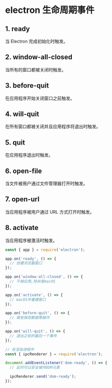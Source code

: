 # electron 生命周期事件

## 1. ready

当 Electron 完成初始化时触发。

## 2. window-all-closed

当所有的窗口都被关闭时触发。

## 3. before-quit

在应用程序开始关闭窗口之前触发。

## 4. will-quit

在所有窗口都被关闭并且应用程序将退出时触发。

## 5. quit

在应用程序退出时触发。

## 6. open-file

当文件被用户通过文件管理器打开时触发。

## 7. open-url

当应用程序被用户通过 URL 方式打开时触发。

## 8. activate

当应用程序被激活时触发。

```js
const { app } = require('electron');

app.on('ready', () => {
  // 创建浏览器窗口
});

app.on('window-all-closed', () => {
  // 干掉应用,除非是macOS
});

app.on('activate', () => {
  // macOS中重建窗口
});

app.on('before-quit', () => {
  // 做些保存数据等操作
});

app.on('will-quit', () => {
  // 退出之前的最后一个事件
});
```

```js
// 在渲染进程中
const { ipcRenderer } = require('electron');

document.addEventListener('dom-ready', () => {
  // 此时可以安全操作DOM元素

  ipcRenderer.send('dom-ready');
});
```

